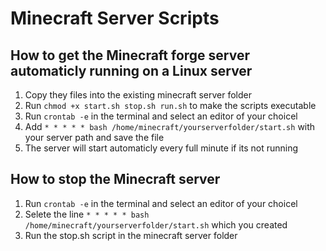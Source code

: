 # Minecraft Server Scripts

## How to get the Minecraft forge server automaticly running on a Linux server
1. Copy they files into the existing minecraft server folder
2. Run ```chmod +x start.sh stop.sh run.sh``` to make the scripts executable
3. Run ```crontab -e``` in the terminal and select an editor of your choicel
4. Add ```* * * * * bash /home/minecraft/yourserverfolder/start.sh``` with your server path and save the file
5. The server will start automaticly every full minute if its not running

## How to stop the Minecraft server
1. Run ```crontab -e``` in the terminal and select an editor of your choicel
2. Selete the line ```* * * * * bash /home/minecraft/yourserverfolder/start.sh``` which you created
3. Run the stop.sh script in the minecraft server folder
